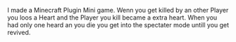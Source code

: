 I made a Minecraft Plugin Mini game.
Wenn you get killed by an other Player you loos a Heart and the Player you kill became a extra heart.
When you had only one heard an you die you get into the spectater mode untill you get revived.
